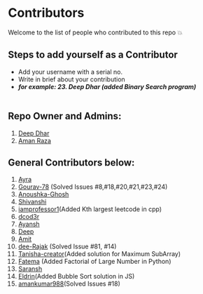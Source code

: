 # Contributors

Welcome to the list of people who contributed to this repo 💥

## Steps to add yourself as a Contributor

- Add your username with a serial no.
- Write in brief about your contribution
- **_for example: 23. Deep Dhar (added Binary Search program)_** <br></br>

## Repo Owner and Admins:

1. [Deep Dhar](https://github.com/deepdhar)
2. [Aman Raza](https://github.com/aman-raza)

## General Contributors below:

1. [Ayra](https://github.com/BonkReaction)
2. [Gourav-78](https://github.com/Gourav-78) (Solved Issues #8,#18,#20,#21,#23,#24)
3. [Anoushka-Ghosh](https://github.com/Anoushka-Ghosh)
4. [Shivanshi](https://github.com/shivanshi-s)
5. [iamprofessor1](https://github.com/iamprofessor1)(Added Kth largest leetcode in cpp)
6. [dcod3r](https://github.com/dcod3r)
7. [Ayansh](https://github.com/badasschef)
8. [Deep](https://github.com/deep846)
9. [Amit](https://github.com/amitShindeGit)
10. [dee-Rajak](https://github.com/dee-Rajak)	(Solved Issue #81, #14)
11. [Tanisha-creator](https://github.com/Tanisha-creator)(Added solution for Maximum SubArray)
12. [Fatema](https://github.com/Fatema110Git) (Added Factorial of Large Number in Python)
13. [Saransh](https://github.com/saranshkotnala)
14. [Eldrin](https://github.com/eldrin0)(Added Bubble Sort solution in JS)
15. [amankumar988](https://github.com/amankumar988)(Solved Issues #18)